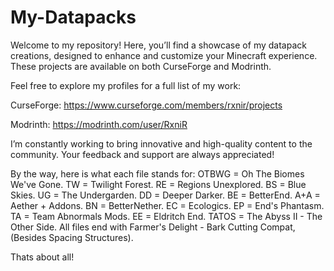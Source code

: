 # My-Datapacks
Welcome to my repository! Here, you’ll find a showcase of my datapack creations, designed to enhance and customize your Minecraft experience. These projects are available on both CurseForge and Modrinth.

Feel free to explore my profiles for a full list of my work:

CurseForge: https://www.curseforge.com/members/rxnir/projects

Modrinth: https://modrinth.com/user/RxniR

I’m constantly working to bring innovative and high-quality content to the community. Your feedback and support are always appreciated!

By the way, here is what each file stands for: OTBWG = Oh The Biomes We've Gone. TW = Twilight Forest. RE = Regions Unexplored. BS = Blue Skies. UG = The Undergarden. DD = Deeper Darker. BE = BetterEnd. A+A = Aether + Addons. BN = BetterNether. EC = Ecologics. EP = End's Phantasm. TA = Team Abnormals Mods. EE = Eldritch End. TATOS = The Abyss II - The Other Side. All files end with Farmer's Delight - Bark Cutting Compat, (Besides Spacing Structures).

Thats about all!
